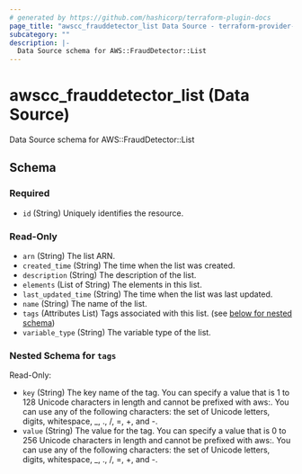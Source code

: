 ```yaml
---
# generated by https://github.com/hashicorp/terraform-plugin-docs
page_title: "awscc_frauddetector_list Data Source - terraform-provider-awscc"
subcategory: ""
description: |-
  Data Source schema for AWS::FraudDetector::List
---
```


# awscc_frauddetector_list (Data Source)

Data Source schema for AWS::FraudDetector::List



<!-- schema generated by tfplugindocs -->
## Schema

### Required

- `id` (String) Uniquely identifies the resource.

### Read-Only

- `arn` (String) The list ARN.
- `created_time` (String) The time when the list was created.
- `description` (String) The description of the list.
- `elements` (List of String) The elements in this list.
- `last_updated_time` (String) The time when the list was last updated.
- `name` (String) The name of the list.
- `tags` (Attributes List) Tags associated with this list. (see [below for nested schema](#nestedatt--tags))
- `variable_type` (String) The variable type of the list.

<a id="nestedatt--tags"></a>
### Nested Schema for `tags`

Read-Only:

- `key` (String) The key name of the tag. You can specify a value that is 1 to 128 Unicode characters in length and cannot be prefixed with aws:. You can use any of the following characters: the set of Unicode letters, digits, whitespace, _, ., /, =, +, and -.
- `value` (String) The value for the tag. You can specify a value that is 0 to 256 Unicode characters in length and cannot be prefixed with aws:. You can use any of the following characters: the set of Unicode letters, digits, whitespace, _, ., /, =, +, and -.
